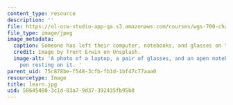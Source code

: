 ```yaml
---
content_type: resource
description: ''
file: https://ol-ocw-studio-app-qa.s3.amazonaws.com/courses/wgs-700-changing-life-reading-the-intersections-of-gender-race-biology-and-literature-spring-2017/586454803c1d83a79d37392435fb95b8_learn.jpg
file_type: image/jpeg
image_metadata:
  caption: Someone has left their computer, notebooks, and glasses on the desk.
  credit: Image by Trent Erwin on Unsplash.
  image-alt: 'A photo of a laptop, a pair of glasses, and an open notebook with a
    pen resting on it. '
parent_uid: 75c878be-f548-3cfb-fb1d-1bf47c77aaa0
resourcetype: Image
title: learn.jpg
uid: 58645480-3c1d-83a7-9d37-392435fb95b8
---
```

